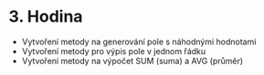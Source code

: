 # 3. Hodina

 - Vytvoření metody na generování pole s náhodnými hodnotami
 - Vytvoření metody pro výpis pole v jednom řádku
 - Vytvoření metody na výpočet SUM (suma) a AVG (průměr)

